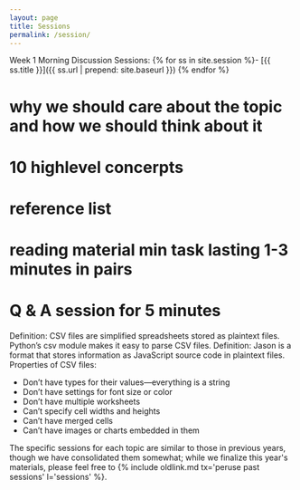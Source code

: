 ```yaml
---
layout: page
title: Sessions
permalink: /session/
---
```

Week 1 Morning Discussion Sessions:
{% for ss in site.session %}- [{{ ss.title }}]({{ ss.url | prepend: site.baseurl }})
{% endfor %}

# why we should care about the topic and how we should think about it
# 10 highlevel concerpts
# reference list
# reading material min task lasting 1-3 minutes in pairs
# Q & A session for 5 minutes
Definition: CSV files are simplified spreadsheets stored as plaintext files. Python’s csv module makes it easy to parse CSV files.
Definition: Jason is a format that stores information as JavaScript source code in plaintext files.
Properties of CSV files:
*	Don’t have types for their values—everything is a string
*	Don’t have settings for font size or color
*	Don’t have multiple worksheets
*	Can’t specify cell widths and heights
*	Can’t have merged cells
*	Can’t have images or charts embedded in them





The specific sessions for each topic are similar to those in previous years, though we have consolidated them somewhat; while we finalize this year's materials, please feel free to {% include oldlink.md tx='peruse past sessions' l='sessions' %}.